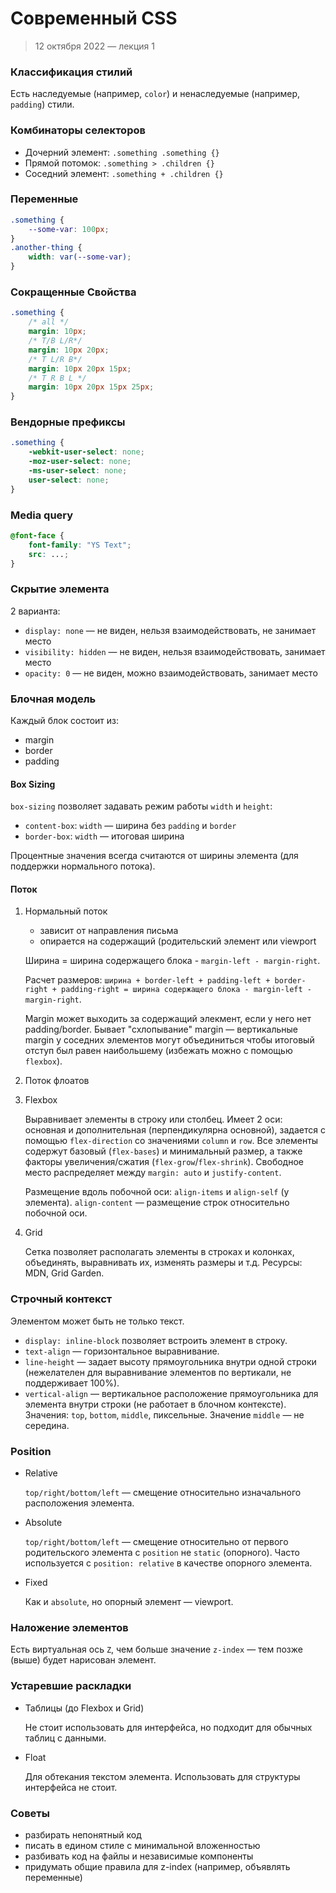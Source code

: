 # Современный CSS

> 12 октября 2022 — лекция 1

### Классификация стилий

Есть наследуемые (например, `color`) и ненаследуемые (например, `padding`) стили.

### Комбинаторы селекторов

- Дочерний элемент: `.something .something {}`
- Прямой потомок: `.something > .children {}`
- Соседний элемент: `.something + .children {}`

### Переменные

```CSS
.something {
    --some-var: 100px;
}
.another-thing {
    width: var(--some-var);
}
```

### Сокращенные Свойства

```CSS
.something {
    /* all */
    margin: 10px;
    /* T/B L/R*/
    margin: 10px 20px;
    /* T L/R B*/
    margin: 10px 20px 15px;
    /* T R B L */
    margin: 10px 20px 15px 25px;
}
```

### Вендорные префиксы

```CSS
.something {
    -webkit-user-select: none;
    -moz-user-select: none;
    -ms-user-select: none;
    user-select: none;
}
```

### Media query

```CSS
@font-face {
    font-family: "YS Text";
    src: ...;
}
```

### Скрытие элемента

2 варианта:

- `display: none` — не виден, нельзя взаимодействовать, не занимает место
- `visibility: hidden` — не виден, нельзя взаимодействовать, занимает место
- `opacity: 0` — не виден, можно взаимодействовать, занимает место

### Блочная модель

Каждый блок состоит из:

- margin
- border
- padding

#### Box Sizing

`box-sizing` позволяет задавать режим работы `width` и `height`:

- `content-box`: `width` — ширина без `padding` и `border`
- `border-box`: `width` — итоговая ширина

Процентные значения всегда считаются от ширины элемента (для поддержки нормального потока).

#### Поток

1. Нормальный поток

   - зависит от направления письма
   - опирается на содержащий (родительский элемент или viewport

   Ширина = ширина содержащего блока - `margin-left - margin-right`.

   Расчет размеров: `ширина + border-left + padding-left + border-right + padding-right = ширина содержащего блока - margin-left - margin-right`.

   Margin может выходить за содержащий элекмент, если у него нет padding/border.
   Бывает "схлопывание" margin — вертикальные margin у соседних элементов могут объединиться чтобы итоговый отступ был равен наибольшему (избежать можно с помощью `flexbox`).

2. Поток флоатов
3. Flexbox

   Выравнивает элементы в строку или столбец. Имеет 2 оси: основная и дополнительная (перпендикулярна основной), задается с помощью `flex-direction` со значениями `column` и `row`. Все элементы содержут базовый (`flex-bases`) и минимальный размер, а также факторы увеличения/сжатия (`flex-grow`/`flex-shrink`). Свободное место распределяет между `margin: auto` и `justify-content`.

   Размещение вдоль побочной оси: `align-items` и `align-self` (у элемента). `align-content` — размещение строк относительно побочной оси.

4. Grid

   Сетка позволяет располагать элементы в строках и колонках, объединять, выравнивать их, изменять размеры и т.д.
   Ресурсы: MDN, Grid Garden.

### Строчный контекст

Элементом может быть не только текст.

- `display: inline-block` позволяет встроить элемент в строку.
- `text-align` — горизонтальное выравнивание.
- `line-height` — задает высоту прямоугольника внутри одной строки (нежелателен для выравнивание элементов по вертикали, не поддерживает 100%).
- `vertical-align` — вертикальное расположение прямоугольника для элемента внутри строки (не работает в блочном контексте). Значения: `top`, `bottom`, `middle`, пиксельные. Значение `middle` — не середина.

### Position

- Relative

  `top/right/bottom/left` — смещение относительно изначального расположения элемента.

- Absolute

  `top/right/bottom/left` — смещение относительно от первого родительского элемента с `position` не `static` (опорного). Часто используется с `position: relative` в качестве опорного элемента.

- Fixed

  Как и `absolute`, но опорный элемент — viewport.

### Наложение элементов

Есть виртуальная ось `Z`, чем больше значение `z-index` — тем позже (выше) будет нарисован элемент.

### Устаревшие раскладки

- Таблицы (до Flexbox и Grid)

  Не стоит использовать для интерфейса, но подходит для обычных таблиц с данными.

- Float

  Для обтекания текстом элемента. Использовать для структуры интерфейса не стоит.

### Советы

- разбирать непонятный код
- писать в едином стиле с минимальной вложенностью
- разбивать код на файлы и независимые компоненты
- придумать общие правила для z-index (например, объявлять переменные)
